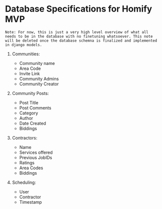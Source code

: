 # Database Specifications for Homify MVP

```
Note: For now, this is just a very high level overview of what all needs to be in the database with no finetuning whatsoever. This note will be deleted once the database schemna is finalized and implemented in django models.
```

1. Communities:
    - Community name
    - Area Code
    - Invite Link
    - Community Admins
    - Community Creator

2. Community Posts:
    - Post Title
    - Post Comments
    - Category
    - Author
    - Date Created
    - Biddings

3. Contractors:
    - Name
    - Services offered
    - Previous JobIDs
    - Ratings
    - Area Codes
    - Biddings

4. Scheduling:
    - User
    - Contractor
    - Timestamp